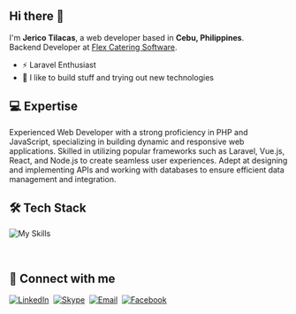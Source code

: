 ## Hi there 👋
I'm **Jerico Tilacas**, a web developer based in **Cebu, Philippines**.<br>
Backend Developer at [Flex Catering Software](https://www.flexcateringhq.com/).
- ⚡ Laravel Enthusiast
- 🚀 I like to build stuff and trying out new technologies

## 💻 Expertise
Experienced Web Developer with a strong proficiency in PHP and JavaScript, specializing in building dynamic and responsive web applications. Skilled in utilizing popular frameworks such as Laravel, Vue.js, React, and Node.js to create seamless user experiences. Adept at designing and implementing APIs and working with databases to ensure efficient data management and integration.

## 🛠️ Tech Stack
![My Skills](https://skillicons.dev/icons?i=php,js,html,css,laravel,nodejs,react,vue,jquery,bootstrap,tailwind,mysql,mongodb,graphql,git,github,cloudflare)

<br/>

## 📧 Connect with me
[![LinkedIn](https://img.shields.io/badge/LinkedIn-0077B5?style=for-the-badge&logo=linkedin&logoColor=white)](https://www.linkedin.com/in/jerico-tilacas-57896218b)&nbsp;
[![Skype](https://img.shields.io/badge/Skype-00AFF0?style=for-the-badge&logo=skype&logoColor=white)](https://join.skype.com/invite/dI21hhr3ZaQC)&nbsp;
[![Email](https://img.shields.io/badge/Gmail-D14836?style=for-the-badge&logo=gmail&logoColor=white)](mailto:jerichotilacas@gmail.com)&nbsp;
[![Facebook](https://img.shields.io/badge/Facebook-1877F2?style=for-the-badge&logo=facebook&logoColor=white)](https://www.facebook.com/ecotilacas/)

